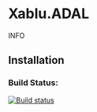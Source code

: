 # Xablu.ADAL
INFO

## Installation

### Build Status: 
[![Build status](https://ci.appveyor.com/api/projects/status/y1o0dbovgbafg9if?svg=true)](https://ci.appveyor.com/project/edwinvanderham/xablu-adal)
